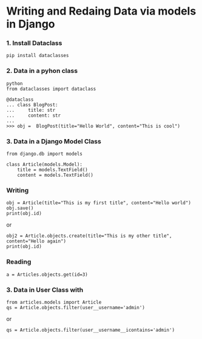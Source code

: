# Writing and Redaing Data via models in Django

### 1. Install Dataclass
```
pip install dataclasses
```

### 2. Data in a pyhon class
```
python
from dataclasses import dataclass
```

```
@dataclass
... class BlogPost:
...     title: str
...     content: str
... 
>>> obj =  BlogPost(title="Hello World", content="This is cool")
```

### 3. Data in a Django Model Class
```
from django.db import models

class Article(models.Model):
    title = models.TextField()
    content = models.TextField()
```
### Writing
```
obj = Article(title="This is my first title", content="Hello world") 
obj.save()
print(obj.id)
```
or
```
obj2 = Article.objects.create(title="This is my other title", content="Hello again")
print(obj.id)
```
### Reading
```
a = Articles.objects.get(id=3)
```

### 3. Data in User Class with
```
from articles.models import Article
qs = Article.objects.filter(user__username='admin')
```
or
```
qs = Article.objects.filter(user__username__icontains='admin')